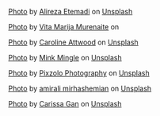 [Photo](https://unsplash.com/photos/9G_oJBKwi1c) by [Alireza Etemadi](https://unsplash.com/@aliet) on [Unsplash](https://unsplash.com/)

[Photo](https://unsplash.com/photos/5zwJhcEc5rk) by [Vita Marija Murenaite](https://unsplash.com/@runningvita) on

[Photo](https://unsplash.com/photos/yzFO7e_87fs) by [Caroline Attwood](https://unsplash.com/@carolineattwood) on [Unsplash](https://unsplash.com/)

[Photo](https://unsplash.com/photos/IX6vgLXvNSY) by [Mink Mingle](https://unsplash.com/@minkmingle) on [Unsplash](https://unsplash.com/)

[Photo](https://unsplash.com/photos/8YBHgP0WrEo) by [Pixzolo Photography](https://unsplash.com/@pixzolo) on [Unsplash](https://unsplash.com/)

[Photo](https://unsplash.com/photos/s-Z-h0fEiBM) by [amirali mirhashemian](https://unsplash.com/@joseignaciopompe) on [Unsplash](https://unsplash.com/)

[Photo](https://unsplash.com/photos/_0JpjeqtSyg) by [Carissa Gan](https://unsplash.com/@carissagan) on [Unsplash](https://unsplash.com/)
